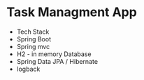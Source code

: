 # Task Managment App

- Tech Stack
 - Spring Boot
 - Spring mvc
 - H2 - in memory Database
 - Spring Data JPA / Hibernate
 - logback 